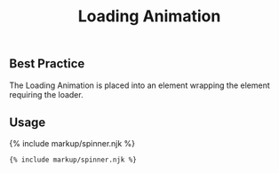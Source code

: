 ﻿---
title: Loading Animation
summary: The Loading Animation informs the user a website or application is getting data.
tags: components
layout: guide
eleventyNavigation:
  key: Loading Animation
  parent: Components
  order: 180
  excerpt: The Loading Animation informs the system is getting data.
  img: /img/illustrations/illus-loading.svg
---

## Best Practice
The Loading Animation is placed into an element wrapping the element requiring the loader.

## Usage

{% include markup/spinner.njk %}

``` html
{% include markup/spinner.njk %}
```
